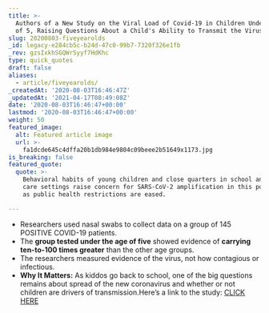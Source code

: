 ```yaml
---
title: >-
  Authors of a New Study on the Viral Load of Covid-19 in Children Under the Age
  of 5, Raising Questions About a Child's Ability to Transmit the Virus.
slug: 20200803-fiveyearolds
_id: legacy-e284cb5c-b24d-47c0-99b7-7320f326e1fb
_rev: gzsIxkhSGQWrSyyf7HdKhc
type: quick_quotes
draft: false
aliases:
  - article/fiveyearolds/
_createdAt: '2020-08-03T16:46:47Z'
_updatedAt: '2021-04-17T08:49:08Z'
date: '2020-08-03T16:46:47+00:00'
lastmod: '2020-08-03T16:46:47+00:00'
weight: 50
featured_image:
  alt: Featured article image
  url: >-
    fa1dcde645c4dffa20b1db984e9804c09beee2b51649x1173.jpg
is_breaking: false
featured_quote:
  quote: >-
    Behavioral habits of young children and close quarters in school and day
    care settings raise concern for SARS-CoV-2 amplification in this population
    as public health restrictions are eased.

---
```

* Researchers used nasal swabs to collect data on a group of 145 POSITIVE COVID-19 patients.
* The **group tested under the age of five** showed evidence of **carrying ten-to-100 times greater** than the other age groups.
* The researchers measured evidence of the virus, not how contagious or infectious.
* **Why It Matters:** As kiddos go back to school, one of the big questions remains about spread of the new coronavirus and whether or not children are drivers of transmission.Here’s a link to the study: [CLICK HERE](https://jamanetwork.com/journals/jamapediatrics/fullarticle/2768952)